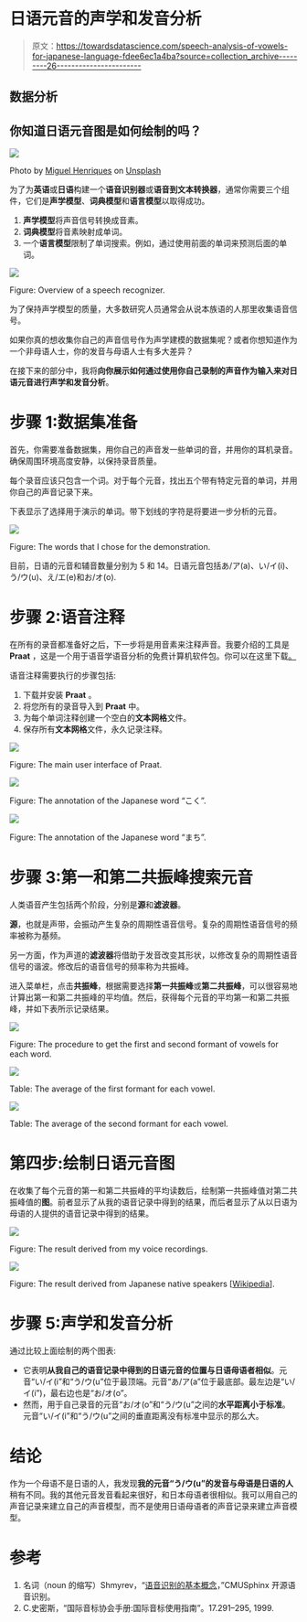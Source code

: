# 日语元音的声学和发音分析

> 原文：<https://towardsdatascience.com/speech-analysis-of-vowels-for-japanese-language-fdee6ec1a4ba?source=collection_archive---------26----------------------->

## 数据分析

## 你知道日语元音图是如何绘制的吗？

![](img/5de3c7d5a8303e691dff841db8f89eec.png)

Photo by [Miguel Henriques](https://unsplash.com/@miguel_photo?utm_source=medium&utm_medium=referral) on [Unsplash](https://unsplash.com?utm_source=medium&utm_medium=referral)

为了为**英语**或**日语**构建一个**语音识别器**或**语音到文本转换器**，通常你需要三个组件，它们是**声学模型**、**词典模型**和**语言模型**以取得成功。

1.  **声学模型**将声音信号转换成音素。
2.  **词典模型**将音素映射成单词。
3.  一个**语言模型**限制了单词搜索。例如，通过使用前面的单词来预测后面的单词。

![](img/028a33df6249731fb45e60c59e841da1.png)

Figure: Overview of a speech recognizer.

为了保持声学模型的质量，大多数研究人员通常会从说本族语的人那里收集语音信号。

如果你真的想收集你自己的声音信号作为声学建模的数据集呢？或者你想知道作为一个非母语人士，你的发音与母语人士有多大差异？

在接下来的部分中，我将**向你展示如何通过使用你自己录制的声音作为输入来对日语元音进行声学和发音分析**。

# 步骤 1:数据集准备

首先，你需要准备数据集，用你自己的声音发一些单词的音，并用你的耳机录音。确保周围环境高度安静，以保持录音质量。

每个录音应该只包含一个词。对于每个元音，找出五个带有特定元音的单词，并用你自己的声音记录下来。

下表显示了选择用于演示的单词。带下划线的字符是将要进一步分析的元音。

![](img/1f163bf7b1704981ace12d6104626c32.png)

Figure: The words that I chose for the demonstration.

目前，日语的元音和辅音数量分别为 5 和 14。日语元音包括あ/ア(a)、い/イ(i)、う/ウ(u)、え/エ(e)和お/オ(o).

# 步骤 2:语音注释

在所有的录音都准备好之后，下一步将是用音素来注释声音。我要介绍的工具是 **Praat** ，这是一个用于语音学语音分析的免费计算机软件包。你可以在这里下载[。](http://www.fon.hum.uva.nl/praat/download_win.html)

语音注释需要执行的步骤包括:

1.  下载并安装 **Praat** 。
2.  将您所有的录音导入到 **Praat** 中。
3.  为每个单词注释创建一个空白的**文本网格**文件。
4.  保存所有**文本网格**文件，永久记录注释。

![](img/212b79810d3b51000087228d4b526dc5.png)

Figure: The main user interface of Praat.

![](img/7491fe75dcb18577ce82790f19d2c6b9.png)

Figure: The annotation of the Japanese word “こく”.

![](img/eec0f55a7f8cba4e503c8f259ef6530c.png)

Figure: The annotation of the Japanese word “まち”.

# 步骤 3:第一和第二共振峰搜索元音

人类语音产生包括两个阶段，分别是**源**和**滤波器**。

**源**，也就是声带，会振动产生复杂的周期性语音信号。复杂的周期性语音信号的频率被称为基频。

另一方面，作为声道的**滤波器**将借助于发音改变其形状，以修改复杂的周期性语音信号的谐波。修改后的语音信号的频率称为共振峰。

进入菜单栏，点击**共振峰**，根据需要选择**第一共振峰**或**第二共振峰**，可以很容易地计算出第一和第二共振峰的平均值。然后，获得每个元音的平均第一和第二共振峰，并如下表所示记录结果。

![](img/7635dd33647a4edf923d943ef3f76f83.png)

Figure: The procedure to get the first and second formant of vowels for each word.

![](img/bd7e0aced51a01ea8a7a815f4f6a2fed.png)

Table: The average of the first formant for each vowel.

![](img/0d6a190b6cbfcc57333ee69e1cffa577.png)

Table: The average of the second formant for each vowel.

# 第四步:绘制日语元音图

在收集了每个元音的第一和第二共振峰的平均读数后，绘制第一共振峰值对第二共振峰值的**图**。前者显示了从我的语音记录中得到的结果，而后者显示了从以日语为母语的人提供的语音记录中得到的结果。

![](img/a6035a0d9cf0dcca4e9db85326092350.png)

Figure: The result derived from my voice recordings.

![](img/7321a46c1115b56069f18cbfc7063567.png)

Figure: The result derived from Japanese native speakers [[Wikipedia](https://en.wikipedia.org/wiki/Japanese_phonology)].

# 步骤 5:声学和发音分析

通过比较上面绘制的两个图表:

*   它表明**从我自己的语音记录中得到的日语元音的位置与日语母语者相似**。元音“い/イ(i”和“う/ウ(u”位于最顶端。元音“あ/ア(a”位于最底部。最左边是“い/イ(i”)，最右边也是“お/オ(o”。
*   然而，用于自己录音的元音“お/オ(o”和“う/ウ(u”之间的**水平距离小于标准**。元音“い/イ(i”和“う/ウ(u”之间的垂直距离没有标准中显示的那么大。

# 结论

作为一个母语不是日语的人，我发现**我的元音“う/ウ(u”的发音与母语是日语的人**稍有不同。我的其他元音发音看起来很好，和日本母语者很相似。我可以用自己的声音记录来建立自己的声音模型，而不是使用日语母语者的声音记录来建立声音模型。

# 参考

1.  名词（noun 的缩写）Shmyrev，“[语音识别的基本概念](https://cmusphinx.github.io/wiki/tutorialconcepts/)，”CMUSphinx 开源语音识别。
2.  C.史密斯，“国际音标协会手册:国际音标使用指南”。17.291–295, 1999.